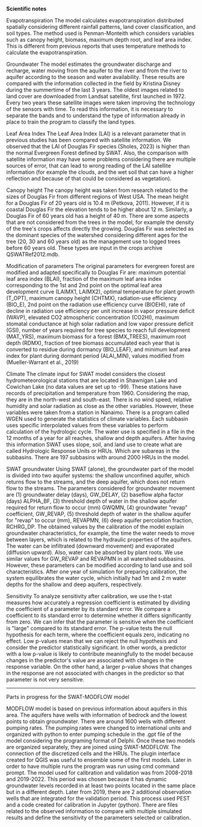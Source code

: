 **Scientific notes**

Evapotranspiration
The model calculates evapotranspiration distributed spatially considering different rainfall patterns, land cover classification, and soil types. The method used is Penman-Monteith which considers variables such as canopy height, biomass, maximum depth root, and leaf area index. This is different from previous reports that uses temperature methods to calculate the evapotranspiration.

Groundwater
The model estimates the groundwater discharge and recharge, water moving from the aquifer to the river and from the river to aquifer according to the season and water availability. These results are compared with the information collected in the field by Kristina Disney during the summertime of the last 3 years.
The oldest images related to land cover are downloaded from Landsat satellite, first launched in 1972. Every two years these satellite images were taken improving the technology of the sensors with time. To read this information, it is necessary to separate the bands and to understand the type of information already in place to train the program to classify the land types.

Leaf Area Index
The Leaf Area Index (LAI) is a relevant parameter that in previous studies has been compared with satellite information. We observed that the LAI of Douglas Fir species (Sholes, 2023) is higher than the normal Evergreen Forest defined by SWAT. Also, the comparison with satellite information may have some problems considering there are multiple sources of error, that can lead to wrong reading of the LAI satellite information (for example the clouds, and the wet soil that can have a higher reflection and because of that could be considered as vegetation).

Canopy height
The canopy height was taken from research related to the sizes of Douglas Fir from different regions of West USA. The mean height for a Douglas Fir of 20 years old is 10.4 m (Petkova, 2011). However, if it is coastal Douglas Fir the elevation tends to be higher about 12 m. Similarly, a Douglas Fir of 60 years old has a height of 40 m. There are some aspects that are not considered from the trees in the model, for example the density of the tree's crops affects directly the growing. Douglas Fir was selected as the dominant species of the watershed considering different ages for the tree (20, 30 and 60 years old) as the management use to logged trees before 60 years old. These types are input in the crops archive QSWATRef2012.mdb.

Modification of parameters
The original parameters for evergreen forest are modified and adapted specifically to Douglas Fir are: maximum potential leaf area index (BLAI), fraction of the maximum leaf area index corresponding to the 1st and 2nd point on the optimal leaf area development curve (LAIMX1, LAIMX2), optimal temperature for plant growth (T_OPT), maximum canopy height (CHTMX), radiation-use efficiency (BIO_E), 2nd point on the radiation use efficiency curve (BIOEHI), rate of decline in radiation use efficiency per unit increase in vapor pressure deficit (WAVP), elevated CO2 atmospheric concentration (CO2HI), maximum stomatal conductance at high solar radiation and low vapor pressure deficit (GSI), number of years required for tree species to reach full development (MAT_YRS), maximum biomass for a forest (BMX_TREES), maximum root depth (RDMX), fraction of tree biomass accumulated each year that is converted to residue during dormancy (BIO_LEAF), and minimum leaf area index for plant during dormant period (ALAI_MIN), values modified from (Mueller-Warrant et al., 2019)

Climate
The climate input for SWAT model considers the closest hydrometeorological stations that are located in Shawnigan Lake and Cowichan Lake (no data values are set up to -99). These stations have records of precipitation and temperature from 1960. Considering the map, they are in the north-west and south-east. There is no wind speed, relative humidity and solar radiation as close as the other variables. However, these variables were taken from a station in Nanaimo. There is a program called WGEN used to generate the statistics of climate variables. Each subbasin uses specific interpolated values from these variables to perform calculation of the hydrologic cycle.
The water use is specified in a file in the 12 months of a year for all reaches, shallow and depth aquifers. 
After having this information SWAT uses slope, soil, and land use to create what are called Hydrologic Response Units or HRUs. Which are subareas in the subbasins. There are 197 subbasins with around 2000 HRUs in the model.

SWAT groundwater 
Using SWAT (alone), the groundwater part of the model is divided into two aquifer systems: the shallow unconfined aquifer, which returns flow to the streams, and the deep aquifer, which does not return flow to the streams. The parameters considered for groundwater movement are (1) groundwater delay (days), GW_DELAY, (2) baseflow alpha factor (days) ALPHA_BF, (3) threshold depth of water in the shallow aquifer required for return flow to occur (mm) GWQMN, (4) groundwater "revap" coefficient, GW_REVAP, (5) threshold depth of water in the shallow aquifer for "revap" to occur (mm), REVAPMN, (6) deep aquifer percolation fraction, RCHRG_DP. The obtained values by the calibration of the model explain groundwater characteristics, for example, the time the water needs to move between layers, which is related to the hydraulic properties of the aquifers. The water can be infiltrated (downward movement) and evaporated (diffusion upward). Also, water can be absorbed by plant roots. We use similar values for GW_REVAP and REVAPMN in all watershed subbasins. However, these parameters can be modified according to land use and soil characteristics. After one year of simulation for preparing calibration, the system equilibrates the water cycle, which initially had 1m and 2 m water depths for the shallow and deep aquifers, respectively. 

Sensitivity
To analyze sensitivity after calibration, we use the t-stat measures how accurately a regression coefficient is estimated by dividing the coefficient of a parameter by its standard error. We compare a coefficient to its standard error to determine whether it differs significantly from zero. We can infer that the parameter is sensitive when the coefficient is "large" compared to its standard error.
The p-value tests the null hypothesis for each term, where the coefficient equals zero, indicating no effect. Low p-values mean that we can reject the null hypothesis and consider the predictor statistically significant. In other words, a predictor with a low p-value is likely to contribute meaningfully to the model because changes in the predictor's value are associated with changes in the response variable. On the other hand, a larger p-value shows that changes in the response are not associated with changes in the predictor so that parameter is not very sensitive.

_____________________________________________________________
Parts in progress for the SWAT-MODFLOW model

MODFLOW model is based on previous information about aquifers in this area. The aquifers have wells with information of bedrock and the lowest points to obtain groundwater. There are around 1600 wells with different pumping rates. The pumping rates were changed to international units and organized with python to enter pumping schedule in the .gpt file of the model considering the programing format of Delphi.
Once these two models are organized separately, they are joined using SWAT-MODFLOW. The connection of the discretized cells and the HRUs. The plugin interface created for QGIS was useful to ensemble some of the first models. Later in order to have multiple runs the program was run using cmd command prompt.
The model used for calibration and validation was from 2008-2018 and 2019-2022. This period was chosen because it has dynamic groundwater levels recorded in at least two points located in the same place but in a different depth. Later from 2019, there are 2 additional observation wells that are integrated for the validation period. This process used PEST and a code created for calibration in Jupyter (python). There are files related to the observed information to compare with multiple simulated results and define the sensitivity of the parameters selected or calibration. 
